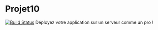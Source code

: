 # Projet10 
[![Build Status](https://travis-ci.com/Tony380/Projet10.svg?branch=master)](https://travis-ci.com/Tony380/Projet10)
Déployez votre application sur un serveur comme un pro !
